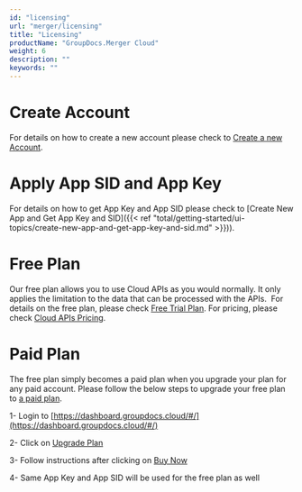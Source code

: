 ```yaml
---
id: "licensing"
url: "merger/licensing"
title: "Licensing"
productName: "GroupDocs.Merger Cloud"
weight: 6
description: ""
keywords: ""
---
```


# Create Account #

For details on how to create a new account please check to [Create a new Account](https://id.dynabic.com/login?signin#d17f6dcec8e3f28a660e2154af4dcbd1).

# Apply App SID and App Key #

For details on how to get App Key and App SID please check to [Create New App and Get App Key and SID]({{< ref "total/getting-started/ui-topics/create-new-app-and-get-app-key-and-sid.md" >}})).

# Free Plan #

Our free plan allows you to use Cloud APIs as you would normally. It only applies the limitation to the data that can be processed with the APIs.  For details on the free plan, please check [Free Trial Plan](https://purchase.groupdocs.cloud/trial). For pricing, please check [Cloud APIs Pricing](https://purchase.groupdocs.cloud/pricing).

# Paid Plan #

The free plan simply becomes a paid plan when you upgrade your plan for any paid account. Please follow the below steps to upgrade your free plan to [a paid plan](https://purchase.groupdocs.cloud/pricing).

1- Login to [https://dashboard.groupdocs.cloud/#/](https://dashboard.groupdocs.cloud/#/)

2- Click on [Upgrade Plan](https://dashboard.groupdocs.cloud/#/plan)

3- Follow instructions after clicking on [Buy Now](https://dashboard.groupdocs.cloud/#/plan/subscribe/320)

4- Same App Key and App SID will be used for the free plan as well